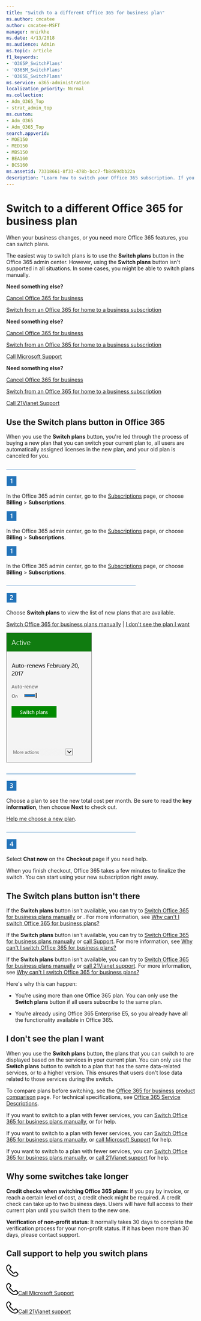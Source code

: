 ```yaml
---
title: "Switch to a different Office 365 for business plan"
ms.author: cmcatee
author: cmcatee-MSFT
manager: mnirkhe
ms.date: 4/13/2018
ms.audience: Admin
ms.topic: article
f1_keywords:
- 'O365P_SwitchPlans'
- 'O365M_SwitchPlans'
- 'O365E_SwitchPlans'
ms.service: o365-administration
localization_priority: Normal
ms.collection:
- Adm_O365_Top
- strat_admin_top
ms.custom:
- Adm_O365
- Adm_O365_Top
search.appverid:
- MOE150
- MED150
- MBS150
- BEA160
- BCS160
ms.assetid: 73318661-8f33-478b-bcc7-fb8d69dbb22a
description: "Learn how to switch your Office 365 subscription. If you've purchased an Office 365 for business plan and your needs change, you can change Office 365 plans."
---
```


# Switch to a different Office 365 for business plan
When your business changes, or you need more Office 365 features, you can switch plans.
  
The easiest way to switch plans is to use the **Switch plans** button in the Office 365 admin center. However, using the **Switch plans** button isn't supported in all situations. In some cases, you might be able to switch plans manually. 
  
 **Need something else?**
  
[Cancel Office 365 for business](https://support.office.com/article/b1bc0bef-4608-4601-813a-cdd9f746709a)
  
[Switch from an Office 365 for home to a business subscription](https://support.office.com/article/9322ffb8-a35d-4407-8ebe-ed6ea0859b9f)
  
[](../support/contact-support-for-business-products.md#BKMK_call_support)
  
 **Need something else?**
  
[Cancel Office 365 for business](https://support.office.com/article/b1bc0bef-4608-4601-813a-cdd9f746709a)
  
[Switch from an Office 365 for home to a business subscription](https://support.office.com/article/9322ffb8-a35d-4407-8ebe-ed6ea0859b9f)
  
[Call Microsoft Support](https://go.microsoft.com/fwlink/p/?linkid=847976)
  
 **Need something else?**
  
[Cancel Office 365 for business](https://support.office.com/article/b1bc0bef-4608-4601-813a-cdd9f746709a)
  
[Switch from an Office 365 for home to a business subscription](https://support.office.com/article/9322ffb8-a35d-4407-8ebe-ed6ea0859b9f)
  
[Call 21Vianet Support](https://go.microsoft.com/fwlink/p/?linkid=847978)
  
## Use the Switch plans button in Office 365
<a name="Switchbutton"> </a>

When you use the **Switch plans** button, you're led through the process of buying a new plan that you can switch your current plan to, all users are automatically assigned licenses in the new plan, and your old plan is canceled for you. 
  
![Line](../media/ee907d18-39a7-437c-9852-073694f74c84.png)
  
![Step 1](../media/4d0ceec3-d8ae-48a0-8880-5e3b0bd7eb0f.png)
  
In the Office 365 admin center, go to the [Subscriptions](https://go.microsoft.com/fwlink/p/?linkid=842054) page, or choose **Billing** > **Subscriptions**.
  
![Step 1](../media/4d0ceec3-d8ae-48a0-8880-5e3b0bd7eb0f.png)
  
In the Office 365 admin center, go to the [Subscriptions](https://go.microsoft.com/fwlink/p/?linkid=847745) page, or choose **Billing** > **Subscriptions**.
  
![Step 1](../media/4d0ceec3-d8ae-48a0-8880-5e3b0bd7eb0f.png)
  
In the Office 365 admin center, go to the [Subscriptions](https://go.microsoft.com/fwlink/p/?linkid=850626) page, or choose **Billing** > **Subscriptions**.
  
![Line](../media/ee907d18-39a7-437c-9852-073694f74c84.png)
  
![Step 2](../media/981b040d-2414-485d-a1ef-faa36f917158.png)
  
Choose **Switch plans** to view the list of new plans that are available. 
  
[Switch Office 365 for business plans manually](https://support.office.com/article/eb0d0680-5677-41a0-8c46-4b9d47f1c209) | [I don't see the plan I want](switch-to-a-different-plan.md#BKMK_PlanNotThere)
  
![Close-up of a Subscription showing the Auto-renew date and the Switch plans button.](../media/fed6e4fa-c05d-4d5b-be97-3a17179c6698.png)
  
![Line](../media/ee907d18-39a7-437c-9852-073694f74c84.png)
  
![Step 3](../media/0a01ae10-1c5d-4bac-b24a-5640b7313f70.png)
  
Choose a plan to see the new total cost per month. Be sure to read the **key information**, then choose **Next** to check out. 
  
[Help me choose a new plan](https://go.microsoft.com/fwlink/p/?linkid=842056).
  
![Line](../media/ee907d18-39a7-437c-9852-073694f74c84.png)
  
![Step 4](../media/9b388e30-fca0-4d73-8e10-01b784c36289.png)
  
Select **Chat now** on the **Checkout** page if you need help. 
  
When you finish checkout, Office 365 takes a few minutes to finalize the switch. You can start using your new subscription right away.
  
## The Switch plans button isn't there
<a name="BKMK_ButtonNotThere"> </a>

If the **Switch plans** button isn't available, you can try to [Switch Office 365 for business plans manually](https://support.office.com/article/eb0d0680-5677-41a0-8c46-4b9d47f1c209) or [](../support/contact-support-for-business-products.md#BKMK_call_support). For more information, see [Why can't I switch Office 365 for business plans?](https://support.office.com/article/e81e09d2-cd52-4212-8550-5405864b6d62)
  
If the **Switch plans** button isn't available, you can try to [Switch Office 365 for business plans manually](https://support.office.com/article/eb0d0680-5677-41a0-8c46-4b9d47f1c209) or [call Support](https://go.microsoft.com/fwlink/p/?linkid=847976). For more information, see [Why can't I switch Office 365 for business plans?](https://support.office.com/article/e81e09d2-cd52-4212-8550-5405864b6d62)
  
If the **Switch plans** button isn't available, you can try to [Switch Office 365 for business plans manually](https://support.office.com/article/eb0d0680-5677-41a0-8c46-4b9d47f1c209) or [call 21Vianet support](https://go.microsoft.com/fwlink/p/?linkid=847978). For more information, see [Why can't I switch Office 365 for business plans?](https://support.office.com/article/e81e09d2-cd52-4212-8550-5405864b6d62)
  
Here's why this can happen:
  
- You're using more than one Office 365 plan. You can only use the **Switch plans** button if all users subscribe to the same plan. 
    
- You're already using Office 365 Enterprise E5, so you already have all the functionality available in Office 365.
    
## I don't see the plan I want
<a name="BKMK_PlanNotThere"> </a>

When you use the **Switch plans** button, the plans that you can switch to are displayed based on the services in your current plan. You can only use the **Switch plans** button to switch to a plan that has the same data-related services, or to a higher version. This ensures that users don't lose data related to those services during the switch. 
  
To compare plans before switching, see the [Office 365 for business product comparison](https://go.microsoft.com/fwlink/p/?linkid=842056) page. For technical specifications, see [Office 365 Service Descriptions](https://go.microsoft.com/fwlink/p/?linkid=842275).
  
If you want to switch to a plan with fewer services, you can [Switch Office 365 for business plans manually](https://support.office.com/article/eb0d0680-5677-41a0-8c46-4b9d47f1c209), or [](../support/contact-support-for-business-products.md#BKMK_call_support) for help. 
  
If you want to switch to a plan with fewer services, you can [Switch Office 365 for business plans manually](https://support.office.com/article/eb0d0680-5677-41a0-8c46-4b9d47f1c209), or [call Microsoft Support](https://go.microsoft.com/fwlink/p/?linkid=847976) for help. 
  
If you want to switch to a plan with fewer services, you can [Switch Office 365 for business plans manually](https://support.office.com/article/eb0d0680-5677-41a0-8c46-4b9d47f1c209), or [call 21Vianet support](https://go.microsoft.com/fwlink/p/?linkid=847978) for help. 
  
## Why some switches take longer
<a name="BKMK_SwitchTakesLonger"> </a>

 **Credit checks when switching Office 365 plans**: If you pay by invoice, or reach a certain level of cost, a credit check might be required. A credit check can take up to two business days. Users will have full access to their current plan until you switch them to the new one. 
  
 **Verification of non-profit status**: It normally takes 30 days to complete the verification process for your non-profit status. If it has been more than 30 days, please contact support. 
  
## Call support to help you switch plans
<a name="BKMK_CallSupport"> </a>

![Phone](../media/88eae4a1-b8d9-4a12-bc4a-44af244f084b.png)[](../support/contact-support-for-business-products.md#BKMK_call_support)
  
![Phone](../media/88eae4a1-b8d9-4a12-bc4a-44af244f084b.png)[Call Microsoft Support](https://go.microsoft.com/fwlink/p/?linkid=847976)
  
![Phone](../media/88eae4a1-b8d9-4a12-bc4a-44af244f084b.png)[Call 21Vianet support](https://go.microsoft.com/fwlink/p/?linkid=847978)
  

